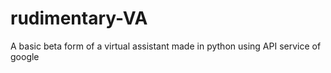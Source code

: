 # rudimentary-VA
A basic beta form of a virtual assistant made in python using API service of google 
